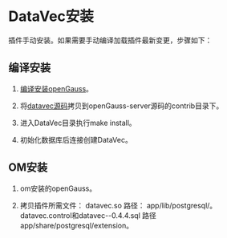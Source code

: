 # DataVec安装

插件手动安装。如果需要手动编译加载插件最新变更，步骤如下：

## 编译安装

1. [编译安装openGauss](https://gitcode.com/opengauss/openGauss-server#%E7%BC%96%E8%AF%91)。

2. 将[datavec源码](https://gitcode.com/opengauss/Plugin/tree/master/contrib/datavec)拷贝到openGauss-server源码的contrib目录下。

3. 进入DataVec目录执行make install。

4. 初始化数据库后连接创建DataVec。

## OM安装

1. om安装的openGauss。

2. 拷贝插件所需文件： datavec.so 路径： app/lib/postgresql/。 datavec.control和datavec--0.4.4.sql 路径 app/share/postgresql/extension。
